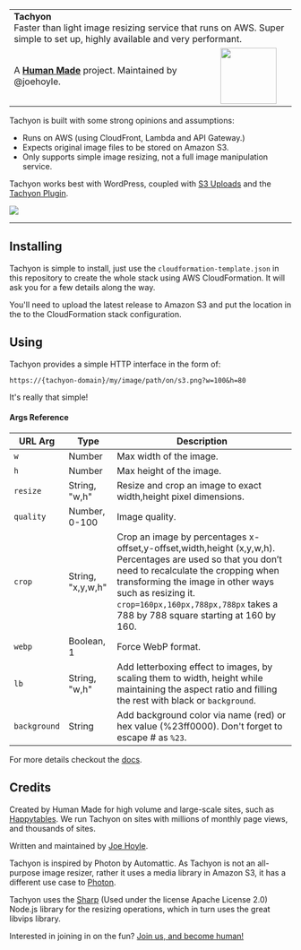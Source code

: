 <table width="100%">
	<tr>
		<td align="left" colspan="2">
			<strong>Tachyon</strong><br />
			Faster than light image resizing service that runs on AWS. Super simple to set up, highly available and very performant.
		</td>
	</tr>
	<tr>
		<td>
			A <strong><a href="https://hmn.md/">Human Made</a></strong> project. Maintained by @joehoyle.
		</td>
		<td align="center">
			<img src="https://hmn.md/content/themes/hmnmd/assets/images/hm-logo.svg" width="100" />
		</td>
	</tr>
</table>


Tachyon is built with some strong opinions and assumptions:

- Runs on AWS (using CloudFront, Lambda and API Gateway.)
- Expects original image files to be stored on Amazon S3.
- Only supports simple image resizing, not a full image manipulation service.

Tachyon works best with WordPress, coupled with [S3 Uploads](github.com/humanmade/s3-uploads) and the [Tachyon Plugin](https://github.com/humanmade/tachyon-plugin).

![](https://engineering.hmn.md/projects/tachyon/diagram.png)

---

## Installing

Tachyon is simple to install, just use the `cloudformation-template.json` in this repository to create the whole stack using AWS CloudFormation. It will ask you for a few details along the way.

You'll need to upload the latest release to Amazon S3 and put the location in the to the CloudFormation stack configuration.

## Using

Tachyon provides a simple HTTP interface in the form of:

`https://{tachyon-domain}/my/image/path/on/s3.png?w=100&h=80`

It's really that simple!

#### Args Reference

| URL Arg | Type | Description |
|---|----|---|
|`w`|Number|Max width of the image.|
|`h`|Number|Max height of the image.|
|`resize`|String, "w,h"|Resize and crop an image to exact width,height pixel dimensions.|
|`quality`|Number, 0-100|Image quality.|
|`crop`|String, "x,y,w,h"|Crop an image by percentages x-offset,y-offset,width,height (x,y,w,h). Percentages are used so that you don’t need to recalculate the cropping when transforming the image in other ways such as resizing it. `crop=160px,160px,788px,788px` takes a 788 by 788 square starting at 160 by 160.|
|`webp`|Boolean, 1|Force WebP format.|
|`lb`|String, "w,h"|Add letterboxing effect to images, by scaling them to width, height while maintaining the aspect ratio and filling the rest with black or `background`.|
|`background`|String|Add background color via name (red) or hex value (%23ff0000). Don't forget to escape # as `%23`.|

For more details checkout the [docs](https://engineering.hmn.md/projects/tachyon/).

## Credits
Created by Human Made for high volume and large-scale sites, such as [Happytables](http://happytables.com/). We run Tachyon on sites with millions of monthly page views, and thousands of sites.

Written and maintained by [Joe Hoyle](https://github.com/joehoyle).

Tachyon is inspired by Photon by Automattic. As Tachyon is not an all-purpose image resizer, rather it uses a media library in Amazon S3, it has a different use case to [Photon](https://jetpack.com/support/photon/).

Tachyon uses the [Sharp](https://github.com/lovell/sharp) (Used under the license Apache License 2.0) Node.js library for the resizing operations, which in turn uses the great libvips library.

Interested in joining in on the fun? [Join us, and become human!](https://hmn.md/is/hiring/)
